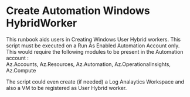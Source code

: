 # Create Automation Windows HybridWorker
 This runbook aids users in Creating Windows User Hybrid workers.
 This script must be executed on a Run As Enabled Automation Account only.   
 This would require the following modules to be present in the Automation account :  
 Az.Accounts, Az.Resources, Az.Automation, Az.OperationalInsights, Az.Compute 

 The script could even create (if needed) a Log Analaytics Workspace and also a VM to be registered as User Hybrid worker.  
